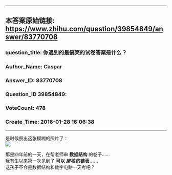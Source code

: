 ----------------------------------------
## 本答案原始链接: https://www.zhihu.com/question/39854849/answer/83770708
### question_title: 你遇到的最搞笑的试卷答案是什么？
### Author_Name: Caspar
### Answer_ID: 83770708
### Question_ID 39854849: 
### VoteCount: 478
### Create_Time: 2016-01-28 16:06:38
----------------------------------------
是时候祭出这张模糊的照片了：  
![](/home/shimeng/code_for_test/learn_bs4/zhihu_to_md_git/image/9bbede8c78738e5751b14e21addc01bf_r.jpg)


那是四年前的一天，在帮老师审 **数据结构** 的卷子……  
我有生以来第一次见到了 **可以 _接地_ 的链表……**  
这孩子不会是数据结构和数字电路一天考吧？

